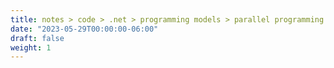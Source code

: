 ```yaml
---
title: notes > code > .net > programming models > parallel programming
date: "2023-05-29T00:00:00-06:00"
draft: false
weight: 1
---
```

